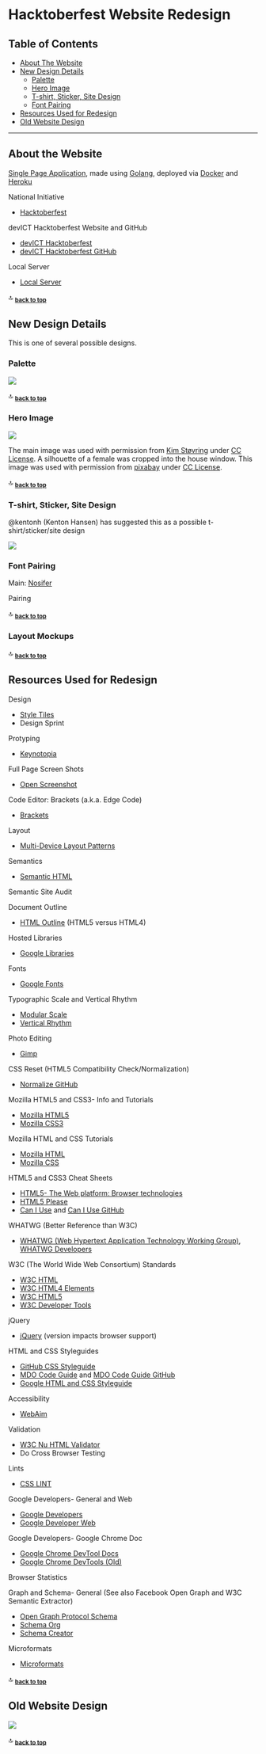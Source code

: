 # Hacktoberfest Website Redesign

Table of Contents
-----------------

- [About The Website](#about-the-website)
- [New Design Details](#new-design-details)
    - [Palette](#palette)
    - [Hero Image](#hero-image)
    - [T-shirt, Sticker, Site Design](#t-shirt-sticker-site-design)
    - [Font Pairing](#font-pairing)
- [Resources Used for Redesign](#resources-used-for-redesign)
- [Old Website Design](#old-website-design)

<hr>

## About the Website

[Single Page Application](https://en.wikipedia.org/wiki/Single-page_application), made using [Golang](https://golang.org), deployed via [Docker](https://www.docker.com) and [Heroku](https://www.heroku.com)

National Initiative
* [Hacktoberfest](https://hacktoberfest.digitalocean.com)

devICT Hacktoberfest Website and GitHub
* [devICT Hacktoberfest](https://devict-hacktoberfest.herokuapp.com)
* [devICT Hacktoberfest GitHub](https://github.com/devict/hacktoberfest)

Local Server
* [Local Server](http://localhost:8080)

:top: <sub>[**back to top**](#table-of-contents)</sub>

## New Design Details

This is one of several possible designs. 

### Palette

![](readme-images/halloween-palette.jpg)

:top: <sub>[**back to top**](#table-of-contents)</sub>

### Hero Image

![](static/images/hero.jpg)

The main image was used with permission from [Kim Støvring](https://www.flickr.com/photos/kimstovring/15486932228/in/dateposted) under [CC License](https://creativecommons.org/licenses/by/2.0). A silhouette of a female was cropped into the house window. This image was used with permission from [pixabay](https://pixabay.com/p-949058) under [CC License](https://creativecommons.org/publicdomain/zero/1.0/deed.en).

:top: <sub>[**back to top**](#table-of-contents)</sub>

<!--
Hero (Used with permission from [Nick Quaranto](http://quaran.to/blog/2008/10/20/pumpkin-carving-2008) under [CC License](https://creativecommons.org/licenses/by-sa/3.0/us))
![](readme-images/octocat-carved-pumpkin.jpg)

Other possibilities: Quirky, Fun, Quaint, Sophisticated
-->

### T-shirt, Sticker, Site Design

@kentonh (Kenton Hansen) has suggested this as a possible t-shirt/sticker/site design

![](readme-images/stranger.png)

### Font Pairing

Main: [Nosifer](https://fonts.google.com/specimen/Nosifer)

Pairing

:top: <sub>[**back to top**](#table-of-contents)</sub>

### Layout Mockups

:top: <sub>[**back to top**](#table-of-contents)</sub>

## Resources Used for Redesign

Design
* [Style Tiles](http://styletil.es)
* Design Sprint

<!--
http://www.gv.com/sprint
https://designsprintkit.withgoogle.com
https://developers.google.com/design-sprint
https://github.com/thoughtbot/design-sprint
https://en.wikipedia.org/wiki/Design_sprint
-->

Protyping
* [Keynotopia](http://keynotopia.com)

Full Page Screen Shots
* [Open Screenshot](https://chrome.google.com/webstore/detail/open-screenshot/akgpcdalpfphjmfifkmfbpdmgdmeeaeo/related?hl=en)

Code Editor: Brackets (a.k.a. Edge Code)
* [Brackets](http://brackets.io)

Layout
* [Multi-Device Layout Patterns](http://www.lukew.com/ff/entry.asp?1514)

Semantics
* [Semantic HTML](https://en.wikipedia.org/wiki/Semantic_HTML)

Semantic Site Audit

Document Outline
* [HTML Outline](https://developer.mozilla.org/en-US/docs/Web/Guide/HTML/Using_HTML_sections_and_outlines) (HTML5 versus HTML4)

<!--
HTML5 Outliner
https://chrome.google.com/webstore/detail/html5-outliner/afoibpobokebhgfnknfndkgemglggomo?hl=en
https://addons.mozilla.org/en-US/firefox/addon/html5_outliner/
-->

Hosted Libraries
* [Google Libraries](https://developers.google.com/speed/libraries)

Fonts
* [Google Fonts](https://fonts.google.com)

Typographic Scale and Vertical Rhythm
* [Modular Scale](http://www.modularscale.com)
* [Vertical Rhythm](https://drewish.com/tools/vertical-rhythm)

Photo Editing
* [Gimp](http://www.gimp.org)

CSS Reset (HTML5 Compatibility Check/Normalization)
* [Normalize GitHub](https://github.com/necolas/normalize.css)  

Mozilla HTML5 and CSS3- Info and Tutorials
* [Mozilla HTML5](https://developer.mozilla.org/en-US/docs/Web/Guide/HTML/HTML5)
* [Mozilla CSS3](https://developer.mozilla.org/en-US/docs/Web/CSS/CSS3)

Mozilla HTML and CSS Tutorials
* [Mozilla HTML](https://developer.mozilla.org/en-US/docs/Web/HTML)
* [Mozilla CSS](https://developer.mozilla.org/en-US/docs/Web/CSS)

HTML5 and CSS3 Cheat Sheets
* [HTML5- The Web platform: Browser technologies](https://platform.html5.org)
* [HTML5 Please](http://html5please.com)
* [Can I Use](http://caniuse.com) and [Can I Use GitHub](https://github.com/Fyrd/caniuse)

WHATWG (Better Reference than W3C)
* [WHATWG (Web Hypertext Application Technology Working Group)](https://whatwg.org), [WHATWG Developers](https://developers.whatwg.org)

W3C (The World Wide Web Consortium) Standards
* [W3C HTML](https://www.w3.org/html)
* [W3C HTML4 Elements](https://www.w3.org/TR/html4/index/elements.html)
* [W3C HTML5](https://www.w3.org/TR/html5)
* [W3C Developer Tools](http://w3c.github.io/developers/tools)



<!--
Responsiveness- and Media Queries
* [Mozilla Developer Media Queries](https://developer.mozilla.org/en-US/docs/Web/Guide/CSS/Media_queries) and [Mozilla Developer Using Media Queries](https://developer.mozilla.org/en-US/docs/Web/CSS/Media_Queries/Using_media_queries)
* [Google Developers Responsive Fundamentals- Use of Media Queries](https://developers.google.com/web/fundamentals/design-and-ui/responsive/fundamentals/use-media-queries?hl=en)
* [Google Developers Responsive Fundamentals- How to Choose Breakpoints](https://developers.google.com/web/fundamentals/design-and-ui/responsive/fundamentals/how-to-choose-breakpoints?hl=en)

https://developers.google.com/web/fundamentals/design-and-ui/responsive/patterns

Google 
* [Google Web Fundamentals](https://developers.google.com/web/fundamentals), [Google Web Fundamentals: GitHub](https://github.com/google/WebFundamentals), and [Google Web Fundamentals Research Study](https://developers.google.com/web/fundamentals/principles/research-study)  
-->

jQuery
* [jQuery](https://jquery.com) (version impacts browser support)

HTML and CSS Styleguides
* [GitHub CSS Styleguide](http://primercss.io) 
* [MDO Code Guide](http://codeguide.co) and [MDO Code Guide GitHub](https://github.com/mdo/code-guide) 
* [Google HTML and CSS Styleguide](https://google.github.io/styleguide/htmlcssguide.html)

Accessibility
* [WebAim](http://webaim.org)

Validation
* [W3C Nu HTML Validator](https://validator.w3.org/nu)
* Do Cross Browser Testing

Lints
* [CSS LINT](http://csslint.net)

Google Developers- General and Web
* [Google Developers](https://developers.google.com) 
* [Google Developer Web](https://developers.google.com/web)

Google Developers- Google Chrome Doc
* [Google Chrome DevTool Docs](https://developers.google.com/web/tools/chrome-devtools)
* [Google Chrome DevTools (Old)](https://developer.chrome.com/devtools)

Browser Statistics

Graph and Schema- General (See also Facebook Open Graph and W3C Semantic Extractor)
* [Open Graph Protocol Schema](http://ogp.me) 
* [Schema Org](http://schema.org)
* [Schema Creator](http://schema-creator.org)

Microformats
* [Microformats](http://microformats.org)

<!--
Progressive Enhancement
* [Progressive Enhancement Wikipedia](https://en.wikipedia.org/wiki/Progressive_enhancement)

* [Modernizr](http://modernizr.com) and [Modernizr GitHub](https://github.com/Modernizr/Modernizr)  

https://modernizr.com/download?setclasses

Microsoft Developer Tools
Safari Developer Tools
Mozilla Developer Tools

* Document Flow

* Selector Grouping
* [Cascade](https://developer.mozilla.org/en-US/docs/Web/CSS/Cascade)

* [Mood Board Wikipedia](https://en.wikipedia.org/wiki/Mood_board)

Responsive Design/Patterns

Device Mockups and Specifications

Font Stack
* [Web Safe Fonts](https://en.wikipedia.org/wiki/Web_typography#Web-safe_fonts)
* [Fallback Font Wikipedia](https://en.wikipedia.org/wiki/Fallback_font)

Typical base is 16px
https://medium.freecodecamp.com/how-to-choose-and-pair-typefaces-98fee945d13c#.c9d6lv6lj

Em
-->
<!--
http://jonibologna.com/flexbox-cheatsheet
http://jonibologna.com/content/images/flexboxsheet.pdf
-->

<!--
Speed and Performance
* [Google GWT (including Speedtracer)](http://www.gwtproject.org)
* [Google PageSpeed (Score of 90+)](https://developers.google.com/speed/pagespeed)
* [Netflix Fast](https://fast.com)
* [Yahoo YSlow score of 85+](http://yslow.org)

https://www.webpagetest.org/
https://github.com/WPO-Foundation/webpagetest

W3 Validators
* [W3C HTML Validator](http://validator.w3.org)
* [W3C CSS Validator](http://jigsaw.w3.org/css-validator)
* [W3C Semantic Extractor](http://www.w3.org/2003/12/semantic-extractor.html)
* [W3C Link Checker](https://validator.w3.org/checklink)
<!--* [iWebTool Broken Link Checker](http://iwebtool.com/broken_link_checker)-->
<!--* [W3C Mobile Validator](http://validator.w3.org/mobile)
* [W3C i18n Checker](http://validator.w3.org/i18n-checker)

Accessibility
* [WebAIM Checklist](http://webaim.org/resources/evalquickref/#checklist)
* [WebAIM Contrast Checker](http://webaim.org/resources/contrastchecker)
* [Check My Colours (Color Contrast)](http://www.checkmycolours.com)
* [IDI Web Accessibility Checker](http://achecker.ca/checker/index.php) 
* [NV Access (Test Using a Screen Reader)](http://www.nvaccess.org)

Microsoft Inclusion Approach
* [Microsoft Inclusive Toolkit Manual and Activities](https://www.microsoft.com/en-us/Design/inclusive)

<!--
https://blogs.msdn.microsoft.com/accessibility/2017/03/01/a-look-back-and-a-look-ahead-at-accessibility-at-microsoft/

https://ft-interactive.github.io/accessibility
https://accessibility.blog.gov.uk/2016/09/02/dos-and-donts-on-designing-for-accessibility

https://en.wikipedia.org/wiki/Assistive_technology
https://en.wikipedia.org/wiki/Web_Content_Accessibility_Guidelines
https://www.ada.gov

https://en.wikipedia.org/wiki/Screen_reader
http://www.freedomscientific.com/Products/Blindness/JAWS
http://webaim.org/techniques/screenreader/
Screen Reader Outline
http://www.chromevox.com/
https://en.wikipedia.org/wiki/WAI-ARIA


http://quirksmode.org/css/contents.html
https://en.wikibooks.org/wiki/Internet_Explorer/Adding_User_Styles
http://www.iecss.com/

https://developer.mozilla.org/en-US/docs/Learn/Tools_and_testing/Cross_browser_testing

Accessibility in Internet Explorer 11
https://www.microsoft.com/enable/products/ie11/
https://en.wikipedia.org/wiki/Internet_Explorer_8

Compat Inspector
http://ie.microsoft.com/testdrive/HTML5
modern.IE
http://www.modern.ie/report

https://developer.microsoft.com/en-us/microsoft-edge
https://developer.microsoft.com/en-us/microsoft-edge/testdrive/demos/compatinspector
https://developer.microsoft.com/en-us/microsoft-edge/tools/staticscan

Photosensitive Epilepsy
* [Photosensitive Epilepsy Wikipedia](https://en.wikipedia.org/wiki/Photosensitive_epilepsy)

seizure disorders, migraines, or ADD/ADHD
https://www.epilepsy.org.uk/info/photosensitive-epilepsy/web-design
http://webaim.org/articles/seizure/
https://www.w3.org/TR/UNDERSTANDING-WCAG20/seizure.html
-->

:top: <sub>[**back to top**](#table-of-contents)</sub>

## Old Website Design

![](readme-images/hacktoberfest-website.png)

:top: <sub>[**back to top**](#table-of-contents)</sub>
